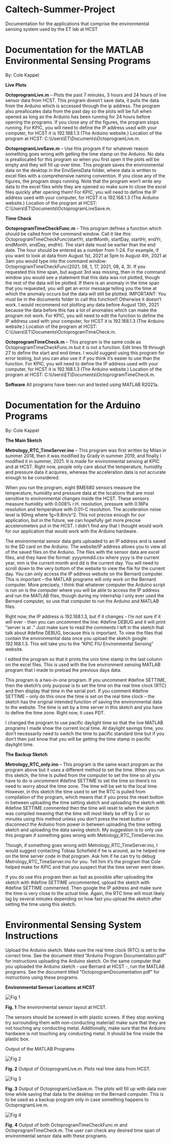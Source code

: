 # Caltech-Summer-Project
Documentation for the applications that comprise the environmental sensing system used by the ET lab at HCST

# Documentation for the MATLAB Environmental Sensing Programs

By: Cole Kappel


**Live Plots**
 
**OctoprogramLive.m** – Plots the past 7 minutes, 3 hours and 24 hours of live sensor data from HCST. This program doesn’t save data, it pulls the data from the Arduino which is accessed through the ip address. The program also preallocates data from the past day so the plots will be full when opened as long as the Arduino has been running for 24 hours before opening the programs. If you close any of the figures, the program stops running. For KPIC, you will need to define the IP address used with your computer, for HCST it is 192.168.1.3 (The Arduino website.)
Location of the program at HCST: C:\Users\ET\Documents\OctoprogramLive.m.

**OctoprogramLiveSave.m** – Use this program if for whatever reason something goes wrong with getting the time stamp on the Arduino. No data is preallocated for this program so when you first open it the plots will be empty and they will fill up over time. This program saves the environmental data on the desktop in the EnviSensData folder, where data is written to excel files with a comprehensive naming convention. If you close any of the figures, the program stops running. Note that the program won’t write any data to the excel files while they are opened so make sure to close the excel files quickly after opening them! For KPIC, you will need to define the IP address used with your computer, for HCST it is 192.168.1.3 (The Arduino website.)
Location of the program at HCST: C:\Users\ET\Documents\OctoprogramLiveSave.m.

**Time Check**
 
**OctoprogramTimeCheckFunc.m** – This program defines a function which should be called from the command window. Call it like this: OctoprogramTimeCheckFunc(startYr, startMonth, startDay, startHr, endYr, endMonth, endDay, endHr). The start date must be earlier than the end date. The hour should be entered as a number from 1-24. For example, if you want to look at data from August 1st, 2021 at 5pm to August 4th, 2021 at 3am you would type into the command window: 
OctoprogramTimeCheckFunc(2021, 08, 1, 17, 2021, 08, 4, 3).
If you requested this time span, but august 3rd was missing, then in the command window you would see a statement that this data was not plotted, though the rest of the data will be plotted. If there is an anomaly in the time span that you requested, you will get an error message telling you the time at which the anomaly occurs but the data will still be plotted. 
IMPORTANT: You must be in the documents folder to call this function!! Otherwise it doesn’t work. I would recommend not plotting any data before August 13th, 2021 because the data before this has a lot of anomalies which can make the program not work. For KPIC, you will need to edit the function to define the IP address used with your computer, for HCST it is 192.168.1.3 (The Arduino website.)
Location of the program at HCST: C:\Users\ET\Documents\OctoprogramTimeCheck.m.

**OctoprogramTimeCheck.m** – This program is the same code as OctoprogramTimeCheckFunc.m but it is not a function. Edit lines 19 through 27 to define the start and end times. I would suggest using this program for error testing, but you can also use it if you think it’s easier to use than the function. For KPIC, you will need to define the IP address used with your computer, for HCST it is 192.168.1.3 (The Arduino website.)
Location of the program at HCST: C:\Users\ET\Documents\OctoprogramTimeCheck.m.

**Software**
All programs have been run and tested using MATLAB R2021a.

# Documentation for the Arduino Programs

By: Cole Kappel

**The Main Sketch**

**Metrology_RTC_TimeServer.ino** – This program was first written by Milan in summer 2018, then it was modified by Grady in summer 2019, and finally I modified it in summer, 2021. It is made for environmental sensing at KPIC and at HCST. Right now, people only care about the temperature, humidity and pressure data it acquires, whereas the acceleration data is not accurate enough to be considered.

When you run the program, eight BME680 sensors measure the temperature, humidity and pressure data at the locations that are most sensitive to environmental changes inside the HCST. These sensors measure humidity with 0.008% r.H. resolution, pressure with 0.18Pa resolution and temperature with 0.01◦C resolution. The acceleration noise level is 90mg where 1g=9.8m/s^2. This not precise enough for our application, but in the future, we can hopefully get more precise accelerometers put in the HCST. I didn’t find any that I thought would work for our application that would work with the Arduino hardware.

The environmental sensor data gets uploaded to an IP address and is saved to the SD card on the Arduino. The website/IP address allows you to view all of the saved files on the Arduino. The files with the sensor data are excel files, and they have the format: yyyymmdd.csv where yyyy is the current year, mm is the current month and dd is the current day. You will need to scroll down to the very bottom of the website to view the file for the current day. You can only access the IP address website on the Bernard computer. This is important – the MATLAB programs will only work on the Bernard computer. More precisely, I think that whatever computer the Arduino script is run on is the computer where you will be able to access the IP address and run the MATLAB files, though during my internship I only ever used the Bernard computer, so use that computer to run the Arduino and MATLAB files. 

Right now, the IP address is 192.168.1.3, but if it changes - I’m not sure if it will ever - then you can uncomment the line: #define DEBUG and it will print “server is at <ip address>.” Just make sure to read the comments I left in the sketch that talk about #define DEBUG, because this is important. To view the files that contain the environmental data once you upload the sketch google: 192.168.1.3. This will take you to the “KPIC FIU Environmental Sensing” website.

 I edited the program so that it prints the unix time stamp in the last column on the excel files. This is used with the live environment sensing MATLAB program that I made to preload the previous days data.

This program is a two-in-one program. If you uncomment #define SETTIME, then the sketch’s only purpose is to set the time on the real time clock (RTC) and then display that time in the serial port. If you comment #define SETTIME – only do this once the time is set on the real time clock – the sketch has the original intended function of saving the environmental data to the website. The time is set by a time server in this sketch and you have to define the time zone. Right now, it uses PDT.

I changed the program to use pacific daylight time so that the live MATLAB programs I made show the current local time. At daylight savings time, you don’t necessarily need to switch the time to pacific standard time but if you don’t then just know that you will be getting the time stamp in pacific daylight time.

**The Backup Sketch**

**Metrology_RTC_only.ino** – This program is the same exact program as the program above but it uses a different method to set the time. When you run this sketch, the time is pulled from the computer to set the time so all you have to do is uncomment #define SETTIME to set the time so there’s no need to worry about the time zone. The time will be set to the local time. However, in this sketch the time used to set the RTC is pulled from compilation of the program, which means that if you press the reset button in between uploading the time setting sketch and uploading the sketch with #define SETTIME commented then the time will reset to when the sketch was compiled meaning that the time will most likely be off by 5 or so minutes using this method unless you don’t press the reset button or disconnect the Arduino from power in between uploading the time setting sketch and uploading the data saving sketch. My suggestion is to only use this program if something goes wrong with Metrology_RTC_TimeServer.ino.

Though, if something goes wrong with Metrology_RTC_TimeServer.ino, I would suggest contacting Tobias Schofield if he is around, as he helped me on the time server code in that program. Ask him if he can try to debug Metrology_RTC_TimeServer.ino for you. Tell him it’s the program that Cole helped make for KPIC and that you suspect that the time server went down.

If you do use this program then as fast as possible after uploading the sketch with #define SETTIME uncommented, upload the sketch with #define SETTIME commented. Then google the IP address and make sure the time is very close to the actual time. Again, the RTC time will most likely lag by several minutes depending on how fast you upload the sketch after setting the time using this sketch.

 # Environmental Sensing System Instructions

Upload the Arduino sketch. Make sure the real time clock (RTC) is set to the correct time. See the document titled “Arduino Program Documentation.pdf” for instructions uploading the Arduino sketch.
On the same computer that you uploaded the Arduino sketch - use Bernard at HCST -, run the MATLAB programs. See the document titled “OctoprogramDocumentation.pdf” for instructions using these programs.

**Environmental Sensor Locations at HCST**

 ![Fig 1](Images/Fig1.png)

**Fig. 1** The environmental sensor layout at HCST.

The sensors should be screwed in with plastic screws. If they stop working try surrounding them with non-conducting material/ make sure that they are not touching any conducting metal. Additionally, make sure that the Arduino hardware is not touching any conducting metal. It should be fine inside the plastic box.
 
Output of the MATLAB Programs

 
 ![Fig 2](Images/Fig2.png)
 
**Fig. 2** Output of OctoprogramLive.m. Plots real time data from HCST.

 
 ![Fig 3](Images/Fig3.png)

**Fig. 3** Output of OctoprogramLiveSave.m. The plots will fill up with data over time while saving that data to the desktop on the Bernard computer. This is to be used as a backup program only in case something happens to OctoprogramLive.m.


 ![Fig 4](Images/Fig4.png)
 
**Fig. 4** Output of both OctoprogramTimeCheckFunc.m and OctoprogramTimeCheck.m. The user can check any desired time span of environmental sensor data with these programs.
